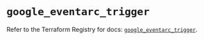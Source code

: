 # `google_eventarc_trigger`

Refer to the Terraform Registry for docs: [`google_eventarc_trigger`](https://registry.terraform.io/providers/hashicorp/google-beta/5.40.0/docs/resources/google_eventarc_trigger).
